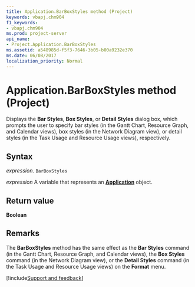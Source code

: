 ```yaml
---
title: Application.BarBoxStyles method (Project)
keywords: vbapj.chm904
f1_keywords:
- vbapj.chm904
ms.prod: project-server
api_name:
- Project.Application.BarBoxStyles
ms.assetid: a548985d-f5f3-7646-3b05-b00a9232e370
ms.date: 06/08/2017
localization_priority: Normal
---
```



# Application.BarBoxStyles method (Project)

Displays the  **Bar Styles**, **Box Styles**, or **Detail Styles** dialog box, which prompts the user to specify bar styles (in the Gantt Chart, Resource Graph, and Calendar views), box styles (in the Network Diagram view), or detail styles (in the Task Usage and Resource Usage views), respectively.


## Syntax

_expression_. `BarBoxStyles`

_expression_ A variable that represents an **[Application](Project.Application.md)** object.


## Return value

 **Boolean**


## Remarks

The  **BarBoxStyles** method has the same effect as the **Bar Styles** command (in the Gantt Chart, Resource Graph, and Calendar views), the **Box Styles** command (in the Network Diagram view), or the **Detail Styles** command (in the Task Usage and Resource Usage views) on the **Format** menu.

[!include[Support and feedback](~/includes/feedback-boilerplate.md)]